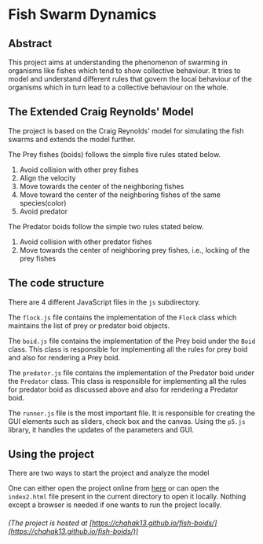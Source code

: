 # Fish Swarm Dynamics

## Abstract
This project aims at understanding the phenomenon of swarming in organisms like fishes which tend to show collective behaviour. It tries to model and understand different rules that govern the local behaviour of the organisms which in turn lead to a collective behaviour on the whole.

## The Extended Craig Reynolds' Model
The project is based on the Craig Reynolds' model for simulating the fish swarms and extends the model further.

The Prey fishes (boids) follows the simple five rules stated below.
1. Avoid collision with other prey fishes
2. Align the velocity
3. Move towards the center of the neighboring fishes
4. Move toward the center of the neighboring fishes of the same species(color)
5. Avoid predator

The Predator boids follow the simple two rules stated below.
1. Avoid collision with other predator fishes
2. Move towards the center of neighboring prey fishes, i.e., locking of the prey fishes

## The code structure
There are 4 different JavaScript files in the `js` subdirectory.

The `flock.js` file contains the implementation of the `Flock` class which maintains the list of prey or predator boid objects.

The `boid.js` file contains the implementation of the Prey boid under the `Boid` class. This class is responsible for implementing all the rules for prey boid and also for rendering a Prey boid.

The `predator.js` file contains the implementation of the Predator boid under the `Predator` class. This class is responsible for implementing all the rules for predator boid as discussed above and also for rendering a Predator boid.

The `runner.js` file is the most important file. It is responsible for creating the GUI elements such as sliders, check box and the canvas. Using the `p5.js` library, it handles the updates of the parameters and GUI.

## Using the project
There are two ways to start the project and analyze the model

One can either open the project online from [here](https://chahak13.github.io/fish-boids/) or can open the `index2.html` file present in the current directory to open it locally. Nothing except a browser is needed if one wants to run the project locally.

###### (The project is hosted at [https://chahak13.github.io/fish-boids/](https://chahak13.github.io/fish-boids/))
